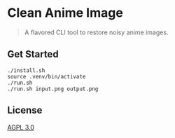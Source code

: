 # Clean Anime Image

> A flavored CLI tool to restore noisy anime images.

## Get Started

```shell
./install.sh
source .venv/bin/activate
./run.sh
./run.sh input.png output.png
```

## License

[AGPL 3.0](LICENSE)
